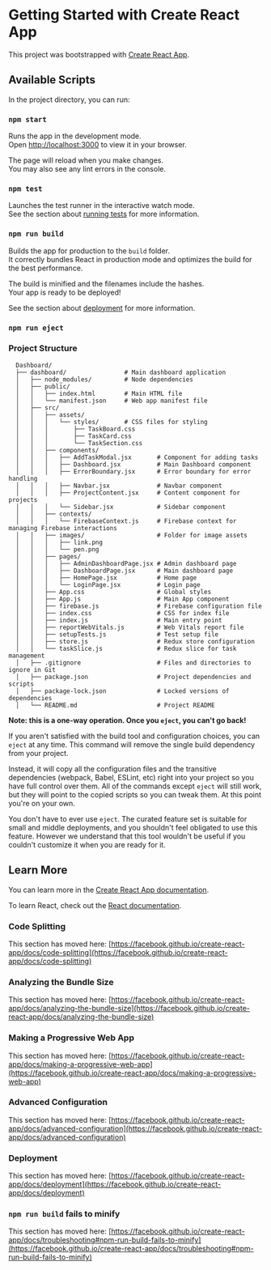# Getting Started with Create React App

This project was bootstrapped with [Create React App](https://github.com/facebook/create-react-app).

## Available Scripts

In the project directory, you can run:

### `npm start`

Runs the app in the development mode.\
Open [http://localhost:3000](http://localhost:3000) to view it in your browser.

The page will reload when you make changes.\
You may also see any lint errors in the console.

### `npm test`

Launches the test runner in the interactive watch mode.\
See the section about [running tests](https://facebook.github.io/create-react-app/docs/running-tests) for more information.

### `npm run build`

Builds the app for production to the `build` folder.\
It correctly bundles React in production mode and optimizes the build for the best performance.

The build is minified and the filenames include the hashes.\
Your app is ready to be deployed!

See the section about [deployment](https://facebook.github.io/create-react-app/docs/deployment) for more information.

### `npm run eject`

### Project Structure

      Dashboard/
      ├── dashboard/                # Main dashboard application
      │   ├── node_modules/         # Node dependencies
      │   ├── public/
      │   │   ├── index.html        # Main HTML file
      │   │   └── manifest.json     # Web app manifest file
      │   ├── src/
      │   │   ├── assets/
      │   │   │   └── styles/       # CSS files for styling
      │   │   │       ├── TaskBoard.css
      │   │   │       ├── TaskCard.css
      │   │   │       └── TaskSection.css
      │   │   ├── components/
      │   │   │   ├── AddTaskModal.jsx       # Component for adding tasks
      │   │   │   ├── Dashboard.jsx          # Main Dashboard component
      │   │   │   ├── ErrorBoundary.jsx      # Error boundary for error handling
      │   │   │   ├── Navbar.jsx             # Navbar component
      │   │   │   ├── ProjectContent.jsx     # Content component for projects
      │   │   │   └── Sidebar.jsx            # Sidebar component
      │   │   ├── contexts/
      │   │   │   └── FirebaseContext.js     # Firebase context for managing Firebase interactions
      │   │   ├── images/                    # Folder for image assets
      │   │   │   ├── link.png
      │   │   │   └── pen.png
      │   │   ├── pages/
      │   │   │   ├── AdminDashboardPage.jsx # Admin dashboard page
      │   │   │   ├── DashboardPage.jsx      # Main dashboard page
      │   │   │   ├── HomePage.jsx           # Home page
      │   │   │   └── LoginPage.jsx          # Login page
      │   │   ├── App.css                    # Global styles
      │   │   ├── App.js                     # Main App component
      │   │   ├── firebase.js                # Firebase configuration file
      │   │   ├── index.css                  # CSS for index file
      │   │   ├── index.js                   # Main entry point
      │   │   ├── reportWebVitals.js         # Web Vitals report file
      │   │   ├── setupTests.js              # Test setup file
      │   │   ├── store.js                   # Redux store configuration
      │   │   └── taskSlice.js               # Redux slice for task management
      │   ├── .gitignore                     # Files and directories to ignore in Git
      │   ├── package.json                   # Project dependencies and scripts
      │   ├── package-lock.json              # Locked versions of dependencies
      │   └── README.md                      # Project README

**Note: this is a one-way operation. Once you `eject`, you can't go back!**

If you aren't satisfied with the build tool and configuration choices, you can `eject` at any time. This command will remove the single build dependency from your project.

Instead, it will copy all the configuration files and the transitive dependencies (webpack, Babel, ESLint, etc) right into your project so you have full control over them. All of the commands except `eject` will still work, but they will point to the copied scripts so you can tweak them. At this point you're on your own.

You don't have to ever use `eject`. The curated feature set is suitable for small and middle deployments, and you shouldn't feel obligated to use this feature. However we understand that this tool wouldn't be useful if you couldn't customize it when you are ready for it.

## Learn More

You can learn more in the [Create React App documentation](https://facebook.github.io/create-react-app/docs/getting-started).

To learn React, check out the [React documentation](https://reactjs.org/).

### Code Splitting

This section has moved here: [https://facebook.github.io/create-react-app/docs/code-splitting](https://facebook.github.io/create-react-app/docs/code-splitting)

### Analyzing the Bundle Size

This section has moved here: [https://facebook.github.io/create-react-app/docs/analyzing-the-bundle-size](https://facebook.github.io/create-react-app/docs/analyzing-the-bundle-size)

### Making a Progressive Web App

This section has moved here: [https://facebook.github.io/create-react-app/docs/making-a-progressive-web-app](https://facebook.github.io/create-react-app/docs/making-a-progressive-web-app)

### Advanced Configuration

This section has moved here: [https://facebook.github.io/create-react-app/docs/advanced-configuration](https://facebook.github.io/create-react-app/docs/advanced-configuration)

### Deployment

This section has moved here: [https://facebook.github.io/create-react-app/docs/deployment](https://facebook.github.io/create-react-app/docs/deployment)

### `npm run build` fails to minify

This section has moved here: [https://facebook.github.io/create-react-app/docs/troubleshooting#npm-run-build-fails-to-minify](https://facebook.github.io/create-react-app/docs/troubleshooting#npm-run-build-fails-to-minify)
